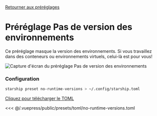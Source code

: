 [Retourner aux préréglages](./README.md#no-runtime-versions)

# Préréglage Pas de version des environnements

Ce préréglage masque la version des environnements. Si vous travaillez dans des conteneurs ou environnements virtuels, celui-là est pour vous!

![Capture d'écran du préréglage Pas de version des environnements](/presets/img/no-runtime-versions.png)

### Configuration

```sh
starship preset no-runtime-versions > ~/.config/starship.toml
```

[Cliquez pour télécharger le TOML](/presets/toml/no-runtime-versions.toml)

<<< @/.vuepress/public/presets/toml/no-runtime-versions.toml
